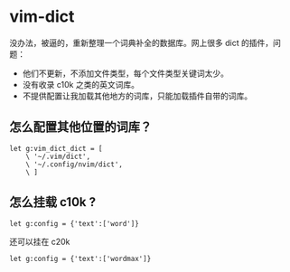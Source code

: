 # vim-dict

没办法，被逼的，重新整理一个词典补全的数据库。网上很多 dict 的插件，问题：

- 他们不更新，不添加文件类型，每个文件类型关键词太少。
- 没有收录 c10k 之类的英文词库。
- 不提供配置让我加载其他地方的词库，只能加载插件自带的词库。

## 怎么配置其他位置的词库？

```VimL
let g:vim_dict_dict = [
    \ '~/.vim/dict',
    \ '~/.config/nvim/dict',
    \ ]
```

## 怎么挂载 c10k ?

```VimL
let g:config = {'text':['word']}
```

还可以挂在 c20k

```VimL
let g:config = {'text':['wordmax']}
```
